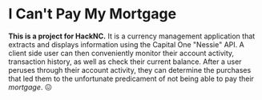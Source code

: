# **I Can't Pay My Mortgage**

**This is a project for HackNC.** 
It is a currency management application that extracts and displays information using the Capital One "Nessie" API. A client side user can then conveniently monitor their account activity, transaction history, as well as check their current balance. After a user peruses through their account activity, they can determine the purchases that led them to the unfortunate predicament of not being able to pay their *mortgage*. :confounded:

